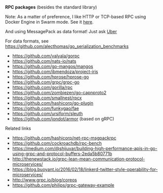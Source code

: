 **RPC packages** (besides the standard library)

Note: As a matter of preference, I like HTTP or TCP-based RPC using Docker Engine in Swarm mode. See it [here](https://github.com/ibmendoza/go-examples/blob/master/docker/lesson1.md).

And using MessagePack as data format! Just ask [Uber](http://highscalability.com/blog/2016/3/21/to-compress-or-not-to-compress-that-was-ubers-question.html)

For data formats, see https://github.com/alecthomas/go_serialization_benchmarks

- https://github.com/valyala/gorpc
- https://github.com/nats-io/nats
- https://github.com/go-mangos/mangos
- https://github.com/ibmendoza/project-iris
- https://github.com/hprose/hprose-go
- https://github.com/grpc/grpc-go
- https://github.com/gorilla/rpc
- https://github.com/zombiezen/go-capnproto2
- https://github.com/smallnest/rpcx
- https://github.com/hashicorp/go-plugin
- https://github.com/funkygao/fae
- https://github.com/ursiform/sleuth
- https://github.com/jondot/armor (based on gRPC)

Related links

- https://github.com/hashicorp/net-rpc-msgpackrpc
- https://github.com/cockroachdb/rpc-bench
- https://medium.com/@shijuvar/building-high-performance-apis-in-go-using-grpc-and-protocol-buffers-2eda5b80771b
- http://thenewstack.io/grpc-lean-mean-communication-protocol-microservices/
- https://blog.buoyant.io/2016/02/18/linkerd-twitter-style-operability-for-microservices/
- http://www.grpc.io/blog/coreos
- https://github.com/philips/grpc-gateway-example
